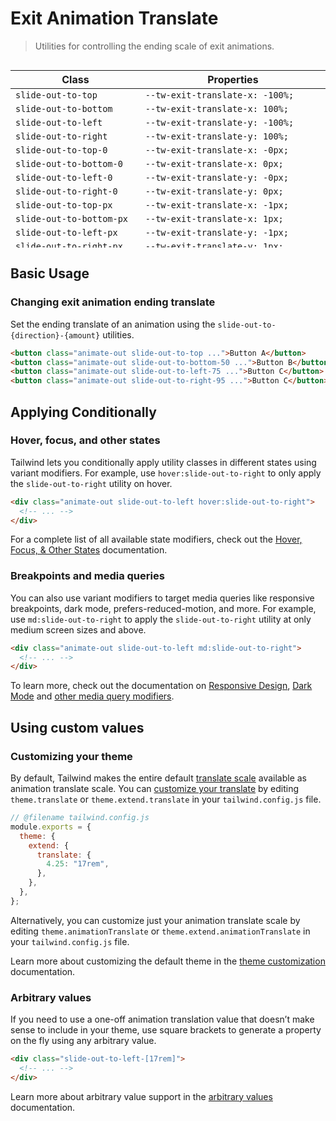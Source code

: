 # Exit Animation Translate

> Utilities for controlling the ending scale of exit animations.

<div style="height: 300px; overflow: auto">

| Class                      | Properties                            |
| -------------------------- | ------------------------------------- |
| `slide-out-to-top`         | `--tw-exit-translate-x: -100%;`       |
| `slide-out-to-bottom`      | `--tw-exit-translate-x: 100%;`        |
| `slide-out-to-left`        | `--tw-exit-translate-y: -100%;`       |
| `slide-out-to-right`       | `--tw-exit-translate-y: 100%;`        |
| `slide-out-to-top-0`       | `--tw-exit-translate-x: -0px;`        |
| `slide-out-to-bottom-0`    | `--tw-exit-translate-x: 0px;`         |
| `slide-out-to-left-0`      | `--tw-exit-translate-y: -0px;`        |
| `slide-out-to-right-0`     | `--tw-exit-translate-y: 0px;`         |
| `slide-out-to-top-px`      | `--tw-exit-translate-x: -1px;`        |
| `slide-out-to-bottom-px`   | `--tw-exit-translate-x: 1px;`         |
| `slide-out-to-left-px`     | `--tw-exit-translate-y: -1px;`        |
| `slide-out-to-right-px`    | `--tw-exit-translate-y: 1px;`         |
| `slide-out-to-top-0.5`     | `--tw-exit-translate-x: -0.125rem;`   |
| `slide-out-to-bottom-0.5`  | `--tw-exit-translate-x: 0.125rem;`    |
| `slide-out-to-left-0.5`    | `--tw-exit-translate-y: -0.125rem;`   |
| `slide-out-to-right-0.5`   | `--tw-exit-translate-y: 0.125rem;`    |
| `slide-out-to-top-1`       | `--tw-exit-translate-x: -0.25rem;`    |
| `slide-out-to-bottom-1`    | `--tw-exit-translate-x: 0.25rem;`     |
| `slide-out-to-left-1`      | `--tw-exit-translate-y: -0.25rem;`    |
| `slide-out-to-right-1`     | `--tw-exit-translate-y: 0.25rem;`     |
| `slide-out-to-top-1.5`     | `--tw-exit-translate-x: -0.375rem;`   |
| `slide-out-to-bottom-1.5`  | `--tw-exit-translate-x: 0.375rem;`    |
| `slide-out-to-left-1.5`    | `--tw-exit-translate-y: -0.375rem;`   |
| `slide-out-to-right-1.5`   | `--tw-exit-translate-y: 0.375rem;`    |
| `slide-out-to-top-2`       | `--tw-exit-translate-x: -0.5rem;`     |
| `slide-out-to-bottom-2`    | `--tw-exit-translate-x: 0.5rem;`      |
| `slide-out-to-left-2`      | `--tw-exit-translate-y: -0.5rem;`     |
| `slide-out-to-right-2`     | `--tw-exit-translate-y: 0.5rem;`      |
| `slide-out-to-top-2.5`     | `--tw-exit-translate-x: -0.625rem;`   |
| `slide-out-to-bottom-2.5`  | `--tw-exit-translate-x: 0.625rem;`    |
| `slide-out-to-left-2.5`    | `--tw-exit-translate-y: -0.625rem;`   |
| `slide-out-to-right-2.5`   | `--tw-exit-translate-y: 0.625rem;`    |
| `slide-out-to-top-3`       | `--tw-exit-translate-x: -0.75rem;`    |
| `slide-out-to-bottom-3`    | `--tw-exit-translate-x: 0.75rem;`     |
| `slide-out-to-left-3`      | `--tw-exit-translate-y: -0.75rem;`    |
| `slide-out-to-right-3`     | `--tw-exit-translate-y: 0.75rem;`     |
| `slide-out-to-top-3.5`     | `--tw-exit-translate-x: -0.875rem;`   |
| `slide-out-to-bottom-3.5`  | `--tw-exit-translate-x: 0.875rem;`    |
| `slide-out-to-left-3.5`    | `--tw-exit-translate-y: -0.875rem;`   |
| `slide-out-to-right-3.5`   | `--tw-exit-translate-y: 0.875rem;`    |
| `slide-out-to-top-4`       | `--tw-exit-translate-x: -1rem;`       |
| `slide-out-to-bottom-4`    | `--tw-exit-translate-x: 1rem;`        |
| `slide-out-to-left-4`      | `--tw-exit-translate-y: -1rem;`       |
| `slide-out-to-right-4`     | `--tw-exit-translate-y: 1rem;`        |
| `slide-out-to-top-5`       | `--tw-exit-translate-x: -1.25rem;`    |
| `slide-out-to-bottom-5`    | `--tw-exit-translate-x: 1.25rem;`     |
| `slide-out-to-left-5`      | `--tw-exit-translate-y: -1.25rem;`    |
| `slide-out-to-right-5`     | `--tw-exit-translate-y: 1.25rem;`     |
| `slide-out-to-top-6`       | `--tw-exit-translate-x: -1.5rem;`     |
| `slide-out-to-bottom-6`    | `--tw-exit-translate-x: 1.5rem;`      |
| `slide-out-to-left-6`      | `--tw-exit-translate-y: -1.5rem;`     |
| `slide-out-to-right-6`     | `--tw-exit-translate-y: 1.5rem;`      |
| `slide-out-to-top-7`       | `--tw-exit-translate-x: -1.75rem;`    |
| `slide-out-to-bottom-7`    | `--tw-exit-translate-x: 1.75rem;`     |
| `slide-out-to-left-7`      | `--tw-exit-translate-y: -1.75rem;`    |
| `slide-out-to-right-7`     | `--tw-exit-translate-y: 1.75rem;`     |
| `slide-out-to-top-8`       | `--tw-exit-translate-x: -2rem;`       |
| `slide-out-to-bottom-8`    | `--tw-exit-translate-x: 2rem;`        |
| `slide-out-to-left-8`      | `--tw-exit-translate-y: -2rem;`       |
| `slide-out-to-right-8`     | `--tw-exit-translate-y: 2rem;`        |
| `slide-out-to-top-9`       | `--tw-exit-translate-x: -2.25rem;`    |
| `slide-out-to-bottom-9`    | `--tw-exit-translate-x: 2.25rem;`     |
| `slide-out-to-left-9`      | `--tw-exit-translate-y: -2.25rem;`    |
| `slide-out-to-right-9`     | `--tw-exit-translate-y: 2.25rem;`     |
| `slide-out-to-top-10`      | `--tw-exit-translate-x: -2.5rem;`     |
| `slide-out-to-bottom-10`   | `--tw-exit-translate-x: 2.5rem;`      |
| `slide-out-to-left-10`     | `--tw-exit-translate-y: -2.5rem;`     |
| `slide-out-to-right-10`    | `--tw-exit-translate-y: 2.5rem;`      |
| `slide-out-to-top-11`      | `--tw-exit-translate-x: -2.75rem;`    |
| `slide-out-to-bottom-11`   | `--tw-exit-translate-x: 2.75rem;`     |
| `slide-out-to-left-11`     | `--tw-exit-translate-y: -2.75rem;`    |
| `slide-out-to-right-11`    | `--tw-exit-translate-y: 2.75rem;`     |
| `slide-out-to-top-12`      | `--tw-exit-translate-x: -3rem;`       |
| `slide-out-to-bottom-12`   | `--tw-exit-translate-x: 3rem;`        |
| `slide-out-to-left-12`     | `--tw-exit-translate-y: -3rem;`       |
| `slide-out-to-right-12`    | `--tw-exit-translate-y: 3rem;`        |
| `slide-out-to-top-14`      | `--tw-exit-translate-x: -3.5rem;`     |
| `slide-out-to-bottom-14`   | `--tw-exit-translate-x: 3.5rem;`      |
| `slide-out-to-left-14`     | `--tw-exit-translate-y: -3.5rem;`     |
| `slide-out-to-right-14`    | `--tw-exit-translate-y: 3.5rem;`      |
| `slide-out-to-top-16`      | `--tw-exit-translate-x: -4rem;`       |
| `slide-out-to-bottom-16`   | `--tw-exit-translate-x: 4rem;`        |
| `slide-out-to-left-16`     | `--tw-exit-translate-y: -4rem;`       |
| `slide-out-to-right-16`    | `--tw-exit-translate-y: 4rem;`        |
| `slide-out-to-top-20`      | `--tw-exit-translate-x: -5rem;`       |
| `slide-out-to-bottom-20`   | `--tw-exit-translate-x: 5rem;`        |
| `slide-out-to-left-20`     | `--tw-exit-translate-y: -5rem;`       |
| `slide-out-to-right-20`    | `--tw-exit-translate-y: 5rem;`        |
| `slide-out-to-top-24`      | `--tw-exit-translate-x: -6rem;`       |
| `slide-out-to-bottom-24`   | `--tw-exit-translate-x: 6rem;`        |
| `slide-out-to-left-24`     | `--tw-exit-translate-y: -6rem;`       |
| `slide-out-to-right-24`    | `--tw-exit-translate-y: 6rem;`        |
| `slide-out-to-top-28`      | `--tw-exit-translate-x: -7rem;`       |
| `slide-out-to-bottom-28`   | `--tw-exit-translate-x: 7rem;`        |
| `slide-out-to-left-28`     | `--tw-exit-translate-y: -7rem;`       |
| `slide-out-to-right-28`    | `--tw-exit-translate-y: 7rem;`        |
| `slide-out-to-top-32`      | `--tw-exit-translate-x: -8rem;`       |
| `slide-out-to-bottom-32`   | `--tw-exit-translate-x: 8rem;`        |
| `slide-out-to-left-32`     | `--tw-exit-translate-y: -8rem;`       |
| `slide-out-to-right-32`    | `--tw-exit-translate-y: 8rem;`        |
| `slide-out-to-top-36`      | `--tw-exit-translate-x: -9rem;`       |
| `slide-out-to-bottom-36`   | `--tw-exit-translate-x: 9rem;`        |
| `slide-out-to-left-36`     | `--tw-exit-translate-y: -9rem;`       |
| `slide-out-to-right-36`    | `--tw-exit-translate-y: 9rem;`        |
| `slide-out-to-top-40`      | `--tw-exit-translate-x: -10rem;`      |
| `slide-out-to-bottom-40`   | `--tw-exit-translate-x: 10rem;`       |
| `slide-out-to-left-40`     | `--tw-exit-translate-y: -10rem;`      |
| `slide-out-to-right-40`    | `--tw-exit-translate-y: 10rem;`       |
| `slide-out-to-top-44`      | `--tw-exit-translate-x: -11rem;`      |
| `slide-out-to-bottom-44`   | `--tw-exit-translate-x: 11rem;`       |
| `slide-out-to-left-44`     | `--tw-exit-translate-y: -11rem;`      |
| `slide-out-to-right-44`    | `--tw-exit-translate-y: 11rem;`       |
| `slide-out-to-top-48`      | `--tw-exit-translate-x: -12rem;`      |
| `slide-out-to-bottom-48`   | `--tw-exit-translate-x: 12rem;`       |
| `slide-out-to-left-48`     | `--tw-exit-translate-y: -12rem;`      |
| `slide-out-to-right-48`    | `--tw-exit-translate-y: 12rem;`       |
| `slide-out-to-top-52`      | `--tw-exit-translate-x: -13rem;`      |
| `slide-out-to-bottom-52`   | `--tw-exit-translate-x: 13rem;`       |
| `slide-out-to-left-52`     | `--tw-exit-translate-y: -13rem;`      |
| `slide-out-to-right-52`    | `--tw-exit-translate-y: 13rem;`       |
| `slide-out-to-top-56`      | `--tw-exit-translate-x: -14rem;`      |
| `slide-out-to-bottom-56`   | `--tw-exit-translate-x: 14rem;`       |
| `slide-out-to-left-56`     | `--tw-exit-translate-y: -14rem;`      |
| `slide-out-to-right-56`    | `--tw-exit-translate-y: 14rem;`       |
| `slide-out-to-top-60`      | `--tw-exit-translate-x: -15rem;`      |
| `slide-out-to-bottom-60`   | `--tw-exit-translate-x: 15rem;`       |
| `slide-out-to-left-60`     | `--tw-exit-translate-y: -15rem;`      |
| `slide-out-to-right-60`    | `--tw-exit-translate-y: 15rem;`       |
| `slide-out-to-top-64`      | `--tw-exit-translate-x: -16rem;`      |
| `slide-out-to-bottom-64`   | `--tw-exit-translate-x: 16rem;`       |
| `slide-out-to-left-64`     | `--tw-exit-translate-y: -16rem;`      |
| `slide-out-to-right-64`    | `--tw-exit-translate-y: 16rem;`       |
| `slide-out-to-top-72`      | `--tw-exit-translate-x: -18rem;`      |
| `slide-out-to-bottom-72`   | `--tw-exit-translate-x: 18rem;`       |
| `slide-out-to-left-72`     | `--tw-exit-translate-y: -18rem;`      |
| `slide-out-to-right-72`    | `--tw-exit-translate-y: 18rem;`       |
| `slide-out-to-top-80`      | `--tw-exit-translate-x: -20rem;`      |
| `slide-out-to-bottom-80`   | `--tw-exit-translate-x: 20rem;`       |
| `slide-out-to-left-80`     | `--tw-exit-translate-y: -20rem;`      |
| `slide-out-to-right-80`    | `--tw-exit-translate-y: 20rem;`       |
| `slide-out-to-top-96`      | `--tw-exit-translate-x: -24rem;`      |
| `slide-out-to-bottom-96`   | `--tw-exit-translate-x: 24rem;`       |
| `slide-out-to-left-96`     | `--tw-exit-translate-y: -24rem;`      |
| `slide-out-to-right-96`    | `--tw-exit-translate-y: 24rem;`       |
| `slide-out-to-top-1/2`     | `--tw-exit-translate-x: -50%;`        |
| `slide-out-to-bottom-1/2`  | `--tw-exit-translate-x: 50%;`         |
| `slide-out-to-left-1/2`    | `--tw-exit-translate-y: -50%;`        |
| `slide-out-to-right-1/2`   | `--tw-exit-translate-y: 50%;`         |
| `slide-out-to-top-1/3`     | `--tw-exit-translate-x: -33.333333%;` |
| `slide-out-to-bottom-1/3`  | `--tw-exit-translate-x: 33.333333%;`  |
| `slide-out-to-left-1/3`    | `--tw-exit-translate-y: -33.333333%;` |
| `slide-out-to-right-1/3`   | `--tw-exit-translate-y: 33.333333%;`  |
| `slide-out-to-top-2/3`     | `--tw-exit-translate-x: -66.666667%;` |
| `slide-out-to-bottom-2/3`  | `--tw-exit-translate-x: 66.666667%;`  |
| `slide-out-to-left-2/3`    | `--tw-exit-translate-y: -66.666667%;` |
| `slide-out-to-right-2/3`   | `--tw-exit-translate-y: 66.666667%;`  |
| `slide-out-to-top-1/4`     | `--tw-exit-translate-x: -25%;`        |
| `slide-out-to-bottom-1/4`  | `--tw-exit-translate-x: 25%;`         |
| `slide-out-to-left-1/4`    | `--tw-exit-translate-y: -25%;`        |
| `slide-out-to-right-1/4`   | `--tw-exit-translate-y: 25%;`         |
| `slide-out-to-top-2/4`     | `--tw-exit-translate-x: -50%;`        |
| `slide-out-to-bottom-2/4`  | `--tw-exit-translate-x: 50%;`         |
| `slide-out-to-left-2/4`    | `--tw-exit-translate-y: -50%;`        |
| `slide-out-to-right-2/4`   | `--tw-exit-translate-y: 50%;`         |
| `slide-out-to-top-3/4`     | `--tw-exit-translate-x: -75%;`        |
| `slide-out-to-bottom-3/4`  | `--tw-exit-translate-x: 75%;`         |
| `slide-out-to-left-3/4`    | `--tw-exit-translate-y: -75%;`        |
| `slide-out-to-right-3/4`   | `--tw-exit-translate-y: 75%;`         |
| `slide-out-to-top-full`    | `--tw-exit-translate-x: -100%;`       |
| `slide-out-to-bottom-full` | `--tw-exit-translate-x: 100%;`        |
| `slide-out-to-left-full `  | `--tw-exit-translate-y: -100%;`       |
| `slide-out-to-right-full ` | `--tw-exit-translate-y: 100%;`        |

</div>

## Basic Usage

### Changing exit animation ending translate

Set the ending translate of an animation using the `slide-out-to-{direction}-{amount}` utilities.

```html
<button class="animate-out slide-out-to-top ...">Button A</button>
<button class="animate-out slide-out-to-bottom-50 ...">Button B</button>
<button class="animate-out slide-out-to-left-75 ...">Button C</button>
<button class="animate-out slide-out-to-right-95 ...">Button C</button>
```

## Applying Conditionally

### Hover, focus, and other states

Tailwind lets you conditionally apply utility classes in different states using variant modifiers. For example, use `hover:slide-out-to-right` to only apply the `slide-out-to-right` utility on hover.

```html
<div class="animate-out slide-out-to-left hover:slide-out-to-right">
  <!-- ... -->
</div>
```

For a complete list of all available state modifiers, check out the [Hover, Focus, & Other States](https://tailwindcss.com/docs/hover-focus-and-other-states) documentation.

### Breakpoints and media queries

You can also use variant modifiers to target media queries like responsive breakpoints, dark mode, prefers-reduced-motion, and more. For example, use `md:slide-out-to-right` to apply the `slide-out-to-right` utility at only medium screen sizes and above.

```html
<div class="animate-out slide-out-to-left md:slide-out-to-right">
  <!-- ... -->
</div>
```

To learn more, check out the documentation on [Responsive Design](https://tailwindcss.com/docs/responsive-design), [Dark Mode](https://tailwindcss.com/docs/dark-mode) and [other media query modifiers](https://tailwindcss.com/docs/hover-focus-and-other-states#media-queries).

## Using custom values

### Customizing your theme

By default, Tailwind makes the entire default [translate scale](https://tailwindcss.com/docs/translate) available as animation translate scale. You can [customize your translate](https://tailwindcss.com/docs/theme) by editing `theme.translate` or `theme.extend.translate` in your `tailwind.config.js` file.

```js
// @filename tailwind.config.js
module.exports = {
  theme: {
    extend: {
      translate: {
        4.25: "17rem",
      },
    },
  },
};
```

Alternatively, you can customize just your animation translate scale by editing `theme.animationTranslate` or `theme.extend.animationTranslate` in your `tailwind.config.js` file.

Learn more about customizing the default theme in the [theme customization](https://tailwindcss.com/docs/theme#customizing-the-default-theme) documentation.

### Arbitrary values

If you need to use a one-off animation translation value that doesn’t make sense to include in your theme, use square brackets to generate a property on the fly using any arbitrary value.

```html
<div class="slide-out-to-left-[17rem]">
  <!-- ... -->
</div>
```

Learn more about arbitrary value support in the [arbitrary values](https://tailwindcss.com/docs/adding-custom-styles#using-arbitrary-values) documentation.
